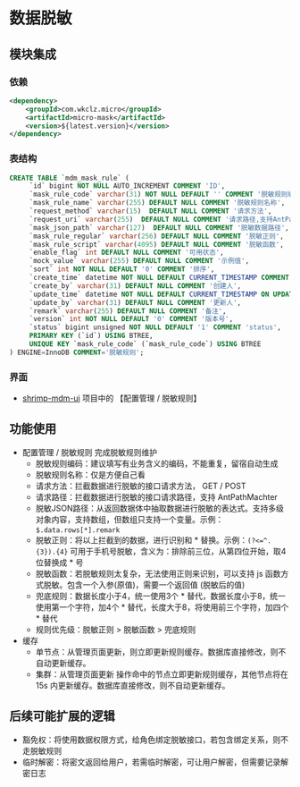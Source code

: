 # 数据脱敏

## 模块集成

### 依赖
```xml
<dependency>
    <groupId>com.wkclz.micro</groupId>
    <artifactId>micro-mask</artifactId>
    <version>${latest.version}</version>
</dependency>
```

### 表结构

```sql
CREATE TABLE `mdm_mask_rule` (
     `id` bigint NOT NULL AUTO_INCREMENT COMMENT 'ID',
     `mask_rule_code` varchar(31) NOT NULL DEFAULT '' COMMENT '脱敏规则编码',
     `mask_rule_name` varchar(255) DEFAULT NULL COMMENT '脱敏规则名称',
     `request_method` varchar(15)  DEFAULT NULL COMMENT '请求方法',
     `request_uri` varchar(255)  DEFAULT NULL COMMENT '请求路径,支持AntPathMacher',
     `mask_json_path` varchar(127)  DEFAULT NULL COMMENT '脱敏数据路径',
     `mask_rule_regular` varchar(256) DEFAULT NULL COMMENT '脱敏正则',
     `mask_rule_script` varchar(4095) DEFAULT NULL COMMENT '脱敏函数',
     `enable_flag` int DEFAULT NULL COMMENT '可用状态',
     `mock_value` varchar(255) DEFAULT NULL COMMENT '示例值',
     `sort` int NOT NULL DEFAULT '0' COMMENT '排序',
     `create_time` datetime NOT NULL DEFAULT CURRENT_TIMESTAMP COMMENT '创建时间',
     `create_by` varchar(31) DEFAULT NULL COMMENT '创建人',
     `update_time` datetime NOT NULL DEFAULT CURRENT_TIMESTAMP ON UPDATE CURRENT_TIMESTAMP COMMENT '更新时间',
     `update_by` varchar(31) DEFAULT NULL COMMENT '更新人',
     `remark` varchar(255) DEFAULT NULL COMMENT '备注',
     `version` int NOT NULL DEFAULT '0' COMMENT '版本号',
     `status` bigint unsigned NOT NULL DEFAULT '1' COMMENT 'status',
     PRIMARY KEY (`id`) USING BTREE,
     UNIQUE KEY `mask_rule_code` (`mask_rule_code`) USING BTREE
) ENGINE=InnoDB COMMENT='脱敏规则';
```

### 界面

- [shrimp-mdm-ui](https://github.com/shrimp-cloud/shrimp-mdm-ui) 项目中的 【配置管理 / 脱敏规则】



## 功能使用

- 配置管理 / 脱敏规则 完成脱敏规则维护
  - 脱敏规则编码：建议填写有业务含义的编码，不能重复，留宿自动生成
  - 脱敏规则名称：仅是方便自己看
  - 请求方法：拦截数据进行脱敏的接口请求方法， GET / POST
  - 请求路径：拦截数据进行脱敏的接口请求路径，支持 AntPathMachter
  - 脱敏JSON路径：从返回数据体中抽取数据进行脱敏的表达式。支持多级对象内容，支持数组，但数组只支持一个变量。示例：`$.data.rows[*].remark`
  - 脱敏正则：将以上拦截到的数据，进行识别和 * 替换。示例：`(?<=^.{3}).{4}` 可用于手机号脱敏，含义为：排除前三位，从第四位开始，取4位替换成 * 号
  - 脱敏函数：若脱敏规则太复杂，无法使用正则来识别，可以支持 js 函数方式脱敏。包含一个入参(原值)，需要一个返回值 (脱敏后的值)
  - 兜底规则：数据长度小于4，统一使用3个 * 替代，数据长度小于8，统一使用第一个字符，加4个 * 替代，长度大于8，将使用前三个字符，加四个 * 替代
  - 规则优先级：脱敏正则 > 脱敏函数 > 兜底规则
- 缓存
  - 单节点：从管理页面更新，则立即更新规则缓存。数据库直接修改，则不自动更新缓存。
  - 集群：从管理页面更新 操作命中的节点立即更新规则缓存，其他节点将在 15s 内更新缓存。数据库直接修改，则不自动更新缓存。

## 后续可能扩展的逻辑

- 豁免权：将使用数据权限方式，给角色绑定脱敏接口，若包含绑定关系，则不走脱敏规则
- 临时解密：将密文返回给用户，若需临时解密，可让用户解密，但需要记录解密日志
